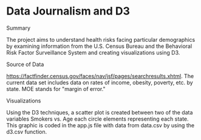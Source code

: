 # Data Journalism and D3

Summary

The project aims to understand health risks facing particular demographics by examining information from the U.S. Census Bureau and the Behavioral Risk Factor Surveillance System and creating visualizations using D3.

Source of Data

https://factfinder.census.gov/faces/nav/jsf/pages/searchresults.xhtml. The current data set includes data on rates of income, obesity, poverty, etc. by state. MOE stands for "margin of error."

Visualizations

Using the D3 techniques, a scatter plot is created between two of the data variables Smokers vs. Age each circle elements representing each state. This graphic is coded in the app.js file with data from data.csv by using the d3.csv function. 


